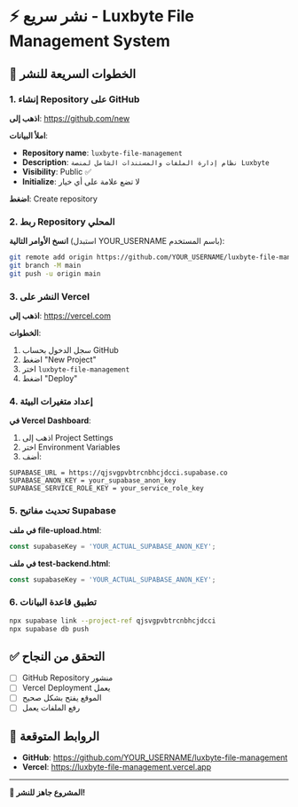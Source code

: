 # ⚡ نشر سريع - Luxbyte File Management System

## 🚀 الخطوات السريعة للنشر

### 1. إنشاء Repository على GitHub

**اذهب إلى**: https://github.com/new

**املأ البيانات**:
- **Repository name**: `luxbyte-file-management`
- **Description**: `نظام إدارة الملفات والمستندات الشامل لمنصة Luxbyte`
- **Visibility**: Public ✅
- **Initialize**: لا تضع علامة على أي خيار

**اضغط**: Create repository

### 2. ربط Repository المحلي

**انسخ الأوامر التالية** (استبدل YOUR_USERNAME باسم المستخدم):

```bash
git remote add origin https://github.com/YOUR_USERNAME/luxbyte-file-management.git
git branch -M main
git push -u origin main
```

### 3. النشر على Vercel

**اذهب إلى**: https://vercel.com

**الخطوات**:
1. سجل الدخول بحساب GitHub
2. اضغط "New Project"
3. اختر `luxbyte-file-management`
4. اضغط "Deploy"

### 4. إعداد متغيرات البيئة

**في Vercel Dashboard**:
1. اذهب إلى Project Settings
2. اختر Environment Variables
3. أضف:

```
SUPABASE_URL = https://qjsvgpvbtrcnbhcjdcci.supabase.co
SUPABASE_ANON_KEY = your_supabase_anon_key
SUPABASE_SERVICE_ROLE_KEY = your_service_role_key
```

### 5. تحديث مفاتيح Supabase

**في ملف file-upload.html**:
```javascript
const supabaseKey = 'YOUR_ACTUAL_SUPABASE_ANON_KEY';
```

**في ملف test-backend.html**:
```javascript
const supabaseKey = 'YOUR_ACTUAL_SUPABASE_ANON_KEY';
```

### 6. تطبيق قاعدة البيانات

```bash
npx supabase link --project-ref qjsvgpvbtrcnbhcjdcci
npx supabase db push
```

## ✅ التحقق من النجاح

- [ ] GitHub Repository منشور
- [ ] Vercel Deployment يعمل
- [ ] الموقع يفتح بشكل صحيح
- [ ] رفع الملفات يعمل

## 🔗 الروابط المتوقعة

- **GitHub**: https://github.com/YOUR_USERNAME/luxbyte-file-management
- **Vercel**: https://luxbyte-file-management.vercel.app

---

**🎉 المشروع جاهز للنشر!**
